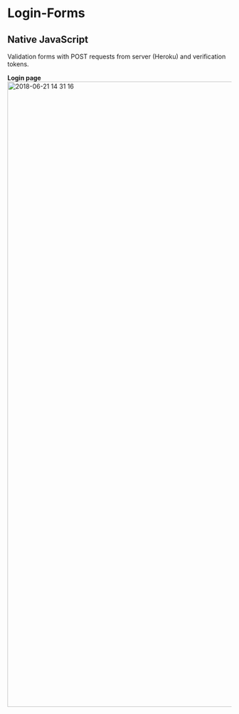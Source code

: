 # Login-Forms
## Native JavaScript
Validation forms with POST requests from server (Heroku) and verification tokens.

**Login page**
<img width="1404" alt="2018-06-21 14 31 16" src="https://user-images.githubusercontent.com/35704856/41716692-f9760a76-755f-11e8-980b-00b8574442a9.png">
